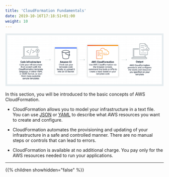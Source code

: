 ```yaml
---
title: 'CloudFormation Fundamentals'
date: 2019-10-16T17:18:51+01:00
weight: 10
---
```


![cfn-png](../10-cloudformation-fundamentals/cfn-1.png)

In this section, you will be introduced to the basic concepts of AWS CloudFormation.

* CloudFormation allows you to model your infrastructure in a text
  file. You can use [JSON](https://json.org/) or
  [YAML](https://yaml.org/) to describe what AWS resources you
  want to create and configure.

* CloudFormation automates the provisioning and updating of your
  infrastructure in a safe and controlled manner.  There are no manual steps or
  controls that can lead to errors.

* CloudFormation is available at no additional charge. You pay only for the
  AWS resources needed to run your applications.

---

{{% children showhidden="false" %}}
